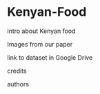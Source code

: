 # Kenyan-Food

intro about Kenyan food

Images from our paper

link to dataset in Google Drive


credits

authors


